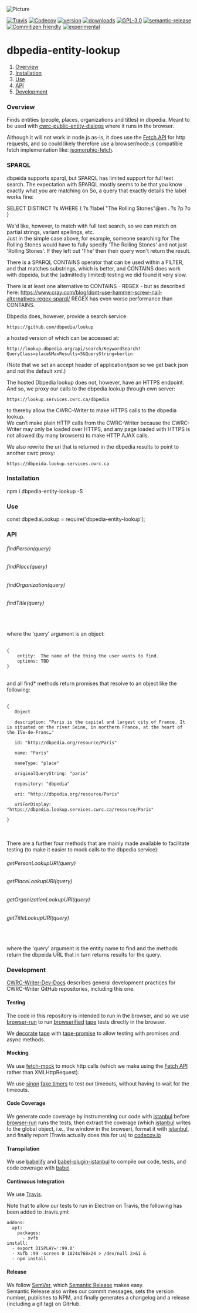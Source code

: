 ![Picture](http://cwrc.ca/logos/CWRC_logos_2016_versions/CWRCLogo-Horz-FullColour.png)

[![Travis](https://img.shields.io/travis/cwrc/dbpedia-entity-lookup.svg)](https://travis-ci.org/cwrc/dbpedia-entity-lookup)
[![Codecov](https://img.shields.io/codecov/c/github/cwrc/dbpedia-entity-lookup.svg)](https://codecov.io/gh/cwrc/dbpedia-entity-lookup)
[![version](https://img.shields.io/npm/v/dbpedia-entity-lookup.svg)](http://npm.im/dbpedia-entity-lookup)
[![downloads](https://img.shields.io/npm/dm/dbpedia-entity-lookup.svg)](http://npm-stat.com/charts.html?package=dbpedia-entity-lookup&from=2015-08-01)
[![GPL-3.0](https://img.shields.io/npm/l/dbpedia-entity-lookup.svg)](http://opensource.org/licenses/GPL-3.0)
[![semantic-release](https://img.shields.io/badge/%20%20%F0%9F%93%A6%F0%9F%9A%80-semantic--release-e10079.svg)](https://github.com/semantic-release/semantic-release)
[![Commitizen friendly](https://img.shields.io/badge/commitizen-friendly-brightgreen.svg)](http://commitizen.github.io/cz-cli/)
[![experimental](http://badges.github.io/stability-badges/dist/experimental.svg)](http://github.com/badges/stability-badges)

# dbpedia-entity-lookup

1. [Overview](#overview)
1. [Installation](#installation)
1. [Use](#use)
1. [API](#api)
1. [Development](#development)

### Overview

Finds entities (people, places, organizations and titles) in dbpedia.  Meant to be used with [cwrc-public-entity-dialogs](https://github.com/cwrc-public-entity-dialogs) where it runs in the browser.

Although it will not work in node.js as-is, it does use the [Fetch API](https://developer.mozilla.org/en-US/docs/Web/API/Fetch_API) for http requests, and so could likely therefore use a browser/node.js compatible fetch implementation like: [isomorphic-fetch](https://www.npmjs.com/package/isomorphic-fetch).

### SPARQL

dbpeida supports sparql, but SPARQL has limited support for full text search.  The expectation with SPARQL mostly seems to be that you know exactly what you are matching on
So, a query that exactly details the label works fine:

SELECT DISTINCT ?s WHERE {
  ?s ?label "The Rolling Stones"@en .
  ?s ?p ?o
}

We'd like, however, to match with full text search, so we can match on partial strings, variant spellings, etc.  
Just in the simple case above, for example, someone searching for The Rolling Stones would have to fully specify 'The Rolling Stones' and not just 'Rolling Stones'.  If they left out 'The' then their query won't return the result.

There is a SPARQL CONTAINS operator that can be used within a FILTER, and that matches substrings, which is better, and
CONTAINS does work with dbpeida, but the (admittedly limited) testing we did found it very slow.

There is at least one alternative to CONTAINS - REGEX - but as described 
here: https://www.cray.com/blog/dont-use-hammer-screw-nail-alternatives-regex-sparql/ REGEX has even worse performance than CONTAINS.  

Dbpedia does, however, provide a search service:

```https://github.com/dbpedia/lookup```

a hosted version of which can be accessed at:

```http://lookup.dbpedia.org/api/search/KeywordSearch?QueryClass=place&MaxResults=5&QueryString=berlin```

(Note that we set an accept header of application/json so we get back json and not the default xml.)

The hosted Dbpedia lookup does not, however, have an HTTPS endpoint.  And so, we proxy our calls to the dbpedia lookup through own server: 
 
```https://lookup.services.cwrc.ca/dbpedia```
 
to thereby allow the CWRC-Writer to make HTTPS calls to the dbpedia lookup.  
We can’t make plain HTTP calls from the CWRC-Writer because the CWRC-Writer may only be 
loaded over HTTPS, and any page loaded with HTTPS is not allowed (by many browsers) to make HTTP AJAX calls.

We also rewrite the uri that is returned in the dbpedia results to point to another 
cwrc proxy:

```https://dbpeida.lookup.services.cwrc.ca```

### Installation

npm i dbpedia-entity-lookup -S

### Use

const dbpediaLookup = require('dbpedia-entity-lookup');

### API

###### findPerson(query)

###### findPlace(query)

###### findOrganization(query)  
  
###### findTitle(query)  

<br><br>
where the 'query' argument is an object:  
<br>  

```
{
    entity:  The name of the thing the user wants to find.
    options: TBD 
}
```

<br>
and all find* methods return promises that resolve to an object like the following:
<br><br>  

```
{
   Object
   
   description: "Paris is the capital and largest city of France. It is situated on the river Seine, in northern France, at the heart of the Île-de-Franc…"
   
   id: "http://dbpedia.org/resource/Paris"
   
   name: "Paris"
   
   nameType: "place"
   
   originalQueryString: "paris"
   
   repository: "dbpedia"
   
   uri: "http://dbpedia.org/resource/Paris"
   
   uriForDisplay: "https://dbpedia.lookup.services.cwrc.ca/resource/Paris"
    
}
```
<br><br>
There are a further four methods that are mainly made available to facilitate testing (to make it easier to mock calls to the dbpedia service):

###### getPersonLookupURI(query)

###### getPlaceLookupURI(query)

###### getOrganizationLookupURI(query)  
  
###### getTitleLookupURI(query) 

<br><br>
where the 'query' argument is the entity name to find and the methods return the dbpeida URL that in turn returns results for the query.

### Development

[CWRC-Writer-Dev-Docs](https://github.com/jchartrand/CWRC-Writer-Dev-Docs) describes general development practices for CWRC-Writer GitHub repositories, including this one.

#### Testing

The code in this repository is intended to run in the browser, and so we use [browser-run](https://github.com/juliangruber/browser-run) to run [browserified](http://browserify.org) [tape](https://github.com/substack/tape) tests directly in the browser. 

We [decorate](https://en.wikipedia.org/wiki/Decorator_pattern) [tape](https://github.com/substack/tape) with [tape-promise](https://github.com/jprichardson/tape-promise) to allow testing with promises and async methods.  

#### Mocking

We use [fetch-mock](https://github.com/wheresrhys/fetch-mock) to mock http calls (which we make using the [Fetch API](https://developer.mozilla.org/en-US/docs/Web/API/Fetch_API) rather than XMLHttpRequest). 

We use [sinon](http://sinonjs.org) [fake timers](http://sinonjs.org/releases/v4.0.1/fake-timers/) to test our timeouts, without having to wait for the timeouts.

#### Code Coverage  

We generate code coverage by instrumenting our code with [istanbul](https://github.com/gotwarlost/istanbul) before [browser-run](https://github.com/juliangruber/browser-run) runs the tests, 
then extract the coverage (which [istanbul](https://github.com/gotwarlost/istanbul) writes to the global object, i.e., the window in the browser), format it with [istanbul](https://github.com/gotwarlost/istanbul), and finally report (Travis actually does this for us) to [codecov.io](codecov.io)

#### Transpilation

We use [babelify](https://github.com/babel/babelify) and [babel-plugin-istanbul](https://github.com/istanbuljs/babel-plugin-istanbul) to compile our code, tests, and code coverage with [babel](https://github.com/babel/babel)  

#### Continuous Integration

We use [Travis](https://travis-ci.org).

Note that to allow our tests to run in Electron on Travis, the following has been added to .travis.yml:

```
addons:
  apt:
    packages:
      - xvfb
install:
  - export DISPLAY=':99.0'
  - Xvfb :99 -screen 0 1024x768x24 > /dev/null 2>&1 &
  - npm install
```

#### Release

We follow [SemVer](http://semver.org), which [Semantic Release](https://github.com/semantic-release/semantic-release) makes easy.  
Semantic Release also writes our commit messages, sets the version number, publishes to NPM, and finally generates a changelog and a release (including a git tag) on GitHub.

